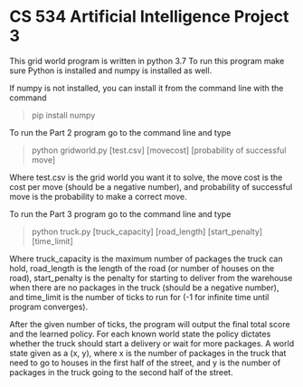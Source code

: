 # CS 534 Artificial Intelligence Project 3

This grid world program is written in python 3.7 To run this program make sure
Python is installed and numpy is installed as well. 

If numpy is not installed, you can install it from the command line with the
command
> pip install numpy

To run the Part 2 program go to the command line and type
> python gridworld.py [test.csv] [movecost] [probability of successful move]

Where test.csv is the grid world you want it to solve, the move cost is the
cost per move (should be a negative number), and probability of successful move
is the probability to make a correct move.

To run the Part 3 program go to the command line and type
> python truck.py [truck_capacity] [road_length] [start_penalty] [time_limit]

Where truck_capacity is the maximum number of packages the truck can hold,
road_length is the length of the road (or number of houses on the road),
start_penalty is the penalty for starting to deliver from the warehouse when
there are no packages in the truck (should be a negative number), and
time_limit is the number of ticks to run for (-1 for infinite time until
program converges).

After the given number of ticks, the program will output the final total score
and the learned policy. For each known world state the policy dictates whether
the truck should start a delivery or wait for more packages. A world state
given as a (x, y), where x is the number of packages in the truck that need to
go to houses in the first half of the street, and y is the number of packages
in the truck going to the second half of the street.
